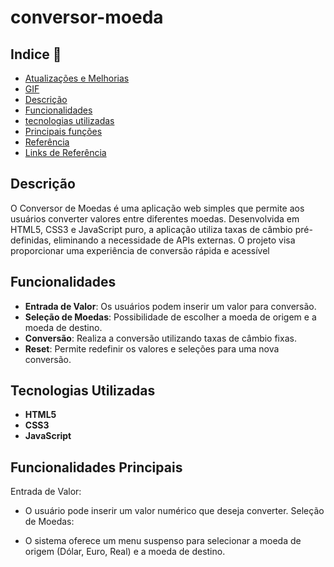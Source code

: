 # conversor-moeda

## Indice 🪼

* [Atualizações e Melhorias](#atualizações-e-melhorias-🌟)
* [GIF](#gif-🐚)
* [Descrição](#descrição-🪸)
* [Funcionalidades](#funcionalidades-🐡)
* [tecnologias utilizadas](#tecnologias-utilizadas-🦑)
* [Principais funções](#principais-funções-🐠)
* [Referência](#referência-🐙)
* [Links de Referência](#links-de-referência)

## Descrição

O Conversor de Moedas é uma aplicação web simples que permite aos usuários converter valores entre diferentes moedas. Desenvolvida em HTML5, CSS3 e JavaScript puro, a aplicação utiliza taxas de câmbio pré-definidas, eliminando a necessidade de APIs externas. O projeto visa proporcionar uma experiência de conversão rápida e acessível

## Funcionalidades 

- **Entrada de Valor**: Os usuários podem inserir um valor para conversão.
- **Seleção de Moedas**: Possibilidade de escolher a moeda de origem e a moeda de destino.
- **Conversão**: Realiza a conversão utilizando taxas de câmbio fixas.
- **Reset**: Permite redefinir os valores e seleções para uma nova conversão.

## Tecnologias Utilizadas

- **HTML5**
- **CSS3**
- **JavaScript**

## Funcionalidades Principais

Entrada de Valor:

- O usuário pode inserir um valor numérico que deseja converter.
Seleção de Moedas:

- O sistema oferece um menu suspenso para selecionar a moeda de origem (Dólar, Euro, Real) e a moeda de destino.
